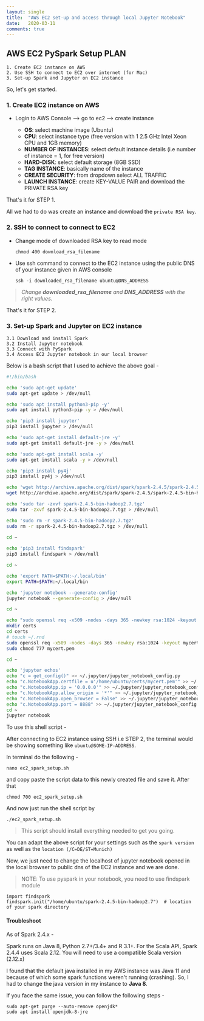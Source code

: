 ```yaml
---
layout: single
title:  "AWS EC2 set-up and access through local Jupyter Notebook"
date:   2020-03-11
comments: true
---
```


## AWS EC2 PySpark Setup PLAN

    1. Create EC2 instance on AWS
    2. Use SSH to connect to EC2 over internet (for Mac)
    3. Set-up Spark and Jupyter on EC2 instance

So, let's get started.

### 1. Create EC2 instance on AWS

* Login to AWS Console --> go to ec2 --> create instance
    
    * __OS__: select machine image (Ubuntu)
    * __CPU__: select instance type (free version with 1 2.5 GHz Intel Xeon CPU and 1GB memory)
    * __NUMBER OF INSTANCES__: select default instance details (i.e number of instance = 1, for free version)
    * __HARD-DISK__: select default storage (8GB SSD)
    * __TAG INSTANCE__: basically name of the instance
    * __CREATE SECURITY__: from dropdown select ALL TRAFFIC
    * __LAUNCH INSTANCE__: create KEY-VALUE PAIR and download the PRIVATE RSA key

That's it for STEP 1. 

All we had to do was create an instance and download the `private RSA key`.

### 2. SSH to connect to connect to EC2

* Change mode of downloaded RSA key to read mode

    `chmod 400 download_rsa_filename`
* Use ssh command to connect to the EC2 instance using the public DNS of your instance given in AWS console

    `ssh -i downloaded_rsa_filename ubuntu@DNS_ADDRESS`

> _Change __downloaded_rsa_filename__ and __DNS_ADDRESS__ with the right values_.

That's it for STEP 2.

### 3. Set-up Spark and Jupyter on EC2 instance

    3.1 Download and install Spark
    3.2 Install Jupyter notebook
    3.3 Connect with PySpark
    3.4 Access EC2 Jupyter notebook in our local browser

Below is a bash script that I used to achieve the above goal -
```bash
#!/bin/bash

echo 'sudo apt-get update'
sudo apt-get update > /dev/null

echo 'sudo apt install python3-pip -y'
sudo apt install python3-pip -y > /dev/null

echo 'pip3 install jupyter'
pip3 install jupyter > /dev/null

echo 'sudo apt-get install default-jre -y'
sudo apt-get install default-jre -y > /dev/null

echo 'sudo apt-get install scala -y'
sudo apt-get install scala -y > /dev/null

echo 'pip3 install py4j'
pip3 install py4j > /dev/null

echo 'wget http://archive.apache.org/dist/spark/spark-2.4.5/spark-2.4.5-bin-hadoop2.7.tgz'
wget http://archive.apache.org/dist/spark/spark-2.4.5/spark-2.4.5-bin-hadoop2.7.tgz > /dev/null

echo 'sudo tar -zxvf spark-2.4.5-bin-hadoop2.7.tgz'
sudo tar -zxvf spark-2.4.5-bin-hadoop2.7.tgz > /dev/null

echo 'sudo rm -r spark-2.4.5-bin-hadoop2.7.tgz'
sudo rm -r spark-2.4.5-bin-hadoop2.7.tgz > /dev/null
 
cd ~

echo 'pip3 install findspark'
pip3 install findspark > /dev/null

cd ~

echo 'export PATH=$PATH:~/.local/bin'
export PATH=$PATH:~/.local/bin

echo 'jupyter notebook --generate-config'
jupyter notebook --generate-config > /dev/null

cd ~

echo "sudo openssl req -x509 -nodes -days 365 -newkey rsa:1024 -keyout mycert.pem -out mycert.pem -subj '/C=DE/ST=Munich'"
mkdir certs
cd certs
# touch ~/.rnd
sudo openssl req -x509 -nodes -days 365 -newkey rsa:1024 -keyout mycert.pem -out mycert.pem -subj '/C=DE/ST=Munich' > /dev/null
sudo chmod 777 mycert.pem

cd ~

echo 'jupyter echos'
echo "c = get_config()" >> ~/.jupyter/jupyter_notebook_config.py
echo "c.NotebookApp.certfile = u'/home/ubuntu/certs/mycert.pem'" >> ~/.jupyter/jupyter_notebook_config.py
echo "c.NotebookApp.ip = '0.0.0.0'" >> ~/.jupyter/jupyter_notebook_config.py
echo "c.NotebookApp.allow_origin = '*'" >> ~/.jupyter/jupyter_notebook_config.py
echo "c.NotebookApp.open_browser = False" >> ~/.jupyter/jupyter_notebook_config.py
echo "c.NotebookApp.port = 8888" >> ~/.jupyter/jupyter_notebook_config.py
cd ~
jupyter notebook
``` 
To use this shell script -

After connecting to EC2 instance using SSH i.e STEP 2, the terminal would be showing something like `ubuntu@SOME-IP-ADDRESS`. 

In terminal do the following -
```
nano ec2_spark_setup.sh
```
and copy paste the script data to this newly created file and save it. After that
```
chmod 700 ec2_spark_setup.sh
```
And now just run the shell script by
```
./ec2_spark_setup.sh
```

> This script should install everything needed to get you going.

You can adapt the above script for your settings such as the `spark version` as well as the `location (/C=DE/ST=Munich)`

Now, we just need to change the localhost of jupyter notebook opened in the local browser to public dns of the EC2 instance and we are done.

> NOTE: To use pyspark in your notebook, you need to use findspark module
```
import findspark
findspark.init("/home/ubuntu/spark-2.4.5-bin-hadoop2.7")  # location of your spark directory
```

#### Troubleshoot

As of Spark 2.4.x -

Spark runs on Java 8, Python 2.7+/3.4+ and R 3.1+. 
For the Scala API, Spark 2.4.4 uses Scala 2.12. You will need to use a compatible Scala version (2.12.x)

I found that the default java installed in my AWS instance was Java 11 and because of which some spark functions weren't running (crashing).
So, I had to change the java version in my instance to __Java 8__.

If you face the same issue, you can follow the following steps - 
```
sudo apt-get purge --auto-remove openjdk*
sudo apt install openjdk-8-jre
```

